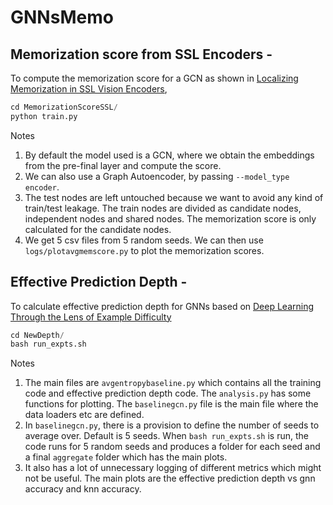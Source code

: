 # GNNsMemo


## Memorization score from SSL Encoders -

To compute the memorization score for a GCN as shown in [Localizing Memorization in SSL Vision Encoders](https://arxiv.org/abs/2409.19069), 

```python
cd MemorizationScoreSSL/
python train.py
```
Notes
1. By default the model used is a GCN, where we obtain the embeddings from the pre-final layer and compute the score. 
2. We can also use a Graph Autoencoder, by passing ```--model_type encoder```.
3. The test nodes are left untouched because we want to avoid any kind of train/test leakage. The train nodes are divided as candidate nodes, independent nodes and shared nodes. The memorization score is only calculated for the candidate nodes.
4. We get 5 csv files from 5 random seeds. We can then use ```logs/plotavgmemscore.py``` to plot the memorization scores.

## Effective Prediction Depth - 
To calculate effective prediction depth for GNNs based on  [Deep Learning Through the Lens of Example
Difficulty](https://proceedings.neurips.cc/paper/2021/file/5a4b25aaed25c2ee1b74de72dc03c14e-Paper.pdf)

```python
cd NewDepth/
bash run_expts.sh
```
Notes
1. The main files are ```avgentropybaseline.py``` which contains all the training code and effective prediction depth code. The ```analysis.py``` has some functions for plotting. The ```baselinegcn.py``` file is the main file where the data loaders etc are defined.
2. In ```baselinegcn.py```, there is a provision to define the number of seeds to average over. Default is 5 seeds. When ```bash run_expts.sh``` is run, the code runs for 5 random seeds and produces a folder for each seed and a final ```aggregate``` folder which has the main plots.
3. It also has a lot of unnecessary logging of different metrics which might not be useful. The main plots are the effective prediction depth vs gnn accuracy and knn accuracy.
   

